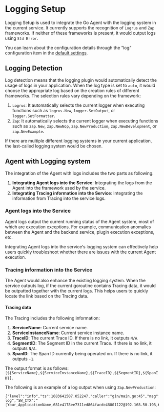 # Logging Setup 

Logging Setup is used to integrate the Go Agent with the logging system in the current service. 
It currently supports the recognition of `Logrus` and `Zap` frameworks. If neither of these frameworks is present, it would output logs using `Std Error`.

You can learn about the configuration details through the "log" configuration item in the [default settings](../../../tools/go-agent/config/agent.default.yaml).

## Logging Detection

Log detection means that the logging plugin would automatically detect the usage of logs in your application. 
When the log type is set to `auto`, it would choose the appropriate log based on the creation rules of different frameworks. The selection rules vary depending on the framework:

1. `Logrus`: It automatically selects the current logger when executing functions such as `logrus.New`, `logger.SetOutput`, or `logger.SetFormatter`.
2. `Zap`: It automatically selects the current logger when executing functions such as `zap.New`, `zap.NewNop`, `zap.NewProduction`, `zap.NewDevelopment`, or `zap.NewExample`.

If there are multiple different logging systems in your current application, the last-called logging system would be chosen.

## Agent with Logging system

The integration of the Agent with logs includes the two parts as following.

1. **Integrating Agent logs into the Service**: Integrating the logs from the Agent into the framework used by the service.
2. **Integrating Tracing information into the Service**: Integrating the information from Tracing into the service logs.

### Agent logs into the Service

Agent logs output the current running status of the Agent system, most of which are execution exceptions. 
For example, communication anomalies between the Agent and the backend service, plugin execution exceptions, etc.

Integrating Agent logs into the service's logging system can effectively help users quickly troubleshoot whether there are issues with the current Agent execution.

### Tracing information into the Service

The Agent would also enhance the existing logging system. 
When the service outputs log, if the current goroutine contains Tracing data, it would be outputted together with the current logs. 
This helps users to quickly locate the link based on the Tracing data.

#### Tracing data

The Tracing includes the following information:

1. **ServiceName**: Current service name. 
2. **ServiceInstanceName**: Current service instance name. 
3. **TraceID**: The current Trace ID. If there is no link, it outputs `N/A`.
4. **SegmentID**: The Segment ID in the current Trace. If there is no link, it outputs `N/A`.
5. **SpanID**: The Span ID currently being operated on. If there is no link, it outputs `-1`.

The output format is as follows: `[${ServiceName},${ServiceInstanceName},${TraceID},${SegmentID},${SpanID}]`.

The following is an example of a log output when using `Zap.NewProduction`:

```
{"level":"info","ts":1683641507.052247,"caller":"gin/main.go:45","msg":"test log","SW_CTX":"[Your_ApplicationName,681e4178ee7311ed864facde48001122@192.168.50.193,6f13069eee7311ed864facde48001122,6f13070cee7311ed864facde48001122,0]"}
```